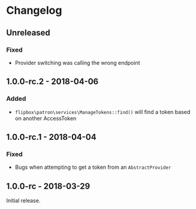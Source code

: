 Changelog
=========

## Unreleased
### Fixed
- Provider switching was calling the wrong endpoint

## 1.0.0-rc.2 - 2018-04-06
### Added
- `flipbox\patron\services\ManageTokens::find()` will find a token based on another AccessToken

## 1.0.0-rc.1 - 2018-04-04
### Fixed
- Bugs when attempting to get a token from an `AbstractProvider`

## 1.0.0-rc - 2018-03-29
Initial release.

